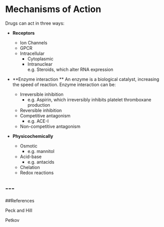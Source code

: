# Mechanisms of Action

Drugs can act in three ways:

* **Receptors**
  * Ion Channels
  * GPCR
  * Intracellular
    * Cytoplasmic
    * Intranuclear  
      e.g. Steroids, which alter RNA expression
* **Enzyme interaction  **
  An enzyme is a biological catalyst, increasing the speed of reaction. Enzyme interaction can be:
  * Irreversible inhibition  
    * e.g. Aspirin, which irreversibly inhibits platelet thromboxane production
  * Reversible inhibition
  * Competitive antagonism  
    * e.g. ACE-I
  * Non-competitive antagonism

* **Physicochemically**
  * Osmotic
    * e.g. mannitol
  * Acid-base
    * e.g. antacids
  * Chelation
  * Redox reactions

## ---

\#\#References

Peck and Hill

Petkov



